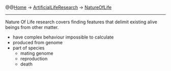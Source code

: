 @@[Home](Home.md) -> [ArtificialLifeResearch](ArtificialLifeResearch.md) -> [NatureOfLife](NatureOfLife.md)

---


Nature Of Life research covers finding features that delimit existing alive beings from other matter.

  * have complex behaviour impossible to calculate
  * produced from genome
  * part of species
    * mating genome
    * reproduction
    * death